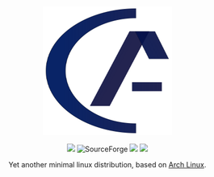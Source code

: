 <p align="center">
<a href="https://asterlinux.github.io"><img src="https://raw.githubusercontent.com/asterlinux/AsterLinuxBuid/master/asterlinux.svg" height="256" width="256" alt="AsterLinux"></a>
</p>

<p align="center">
  <img src="https://img.shields.io/badge/Maintained%3F-Yes-green?style=for-the-badge">
  <img alt="SourceForge" src="https://img.shields.io/sourceforge/dt/aster-linux-iso?style=for-the-badge">
  <img src="https://img.shields.io/github/stars/asterlinux/AsterLinuxBuid?style=for-the-badge">
  <img src="https://img.shields.io/github/issues/asterlinux/AsterLinuxBuid?style=for-the-badge">
</p>

<p align="center">
Yet another minimal linux distribution, based on <a href="https://www.archlinux.org">Arch Linux</a>.
</p>
